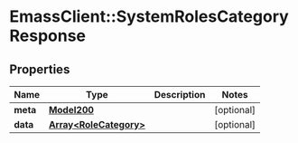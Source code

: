 # EmassClient::SystemRolesCategoryResponse

## Properties
Name | Type | Description | Notes
------------ | ------------- | ------------- | -------------
**meta** | [**Model200**](Model200.md) |  | [optional] 
**data** | [**Array&lt;RoleCategory&gt;**](RoleCategory.md) |  | [optional] 

